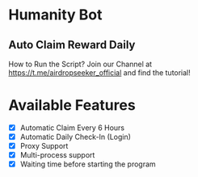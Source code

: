 # Humanity Bot
Auto Claim Reward Daily
---
How to Run the Script? Join our Channel at https://t.me/airdropseeker_official and find the tutorial!

# Available Features

- [x] Automatic Claim Every 6 Hours
- [x] Automatic Daily Check-In (Login)
- [x] Proxy Support
- [x] Multi-process support
- [x] Waiting time before starting the program
